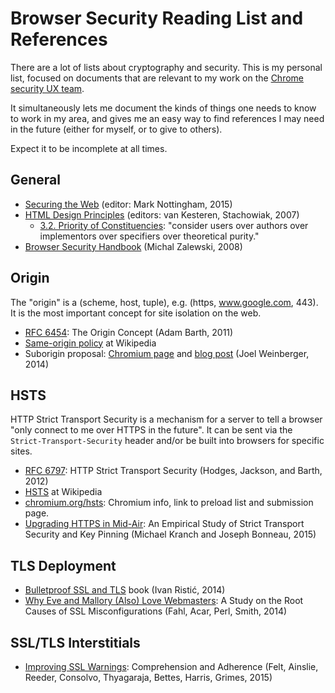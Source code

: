 # Browser Security Reading List and References

There are a lot of lists about cryptography and security.
This is my personal list, focused on documents that are relevant to my work on the [Chrome security UX team](https://www.chromium.org/Home/chromium-security/enamel).

It simultaneously lets me document the kinds of things one needs to know to work in my area, and gives me an easy way to find references I may need in the future (either for myself, or to give to others).

Expect it to be incomplete at all times.

## General

- [Securing the Web](https://w3ctag.github.io/web-https/) (editor: Mark Nottingham, 2015)
- [HTML Design Principles](http://www.w3.org/TR/html-design-principles/) (editors: van Kesteren, Stachowiak, 2007)
  - [3.2. Priority of Constituencies](http://www.w3.org/TR/html-design-principles/#priority-of-constituencies): "consider users over authors over implementors over specifiers over theoretical purity."
- [Browser Security Handbook](https://code.google.com/p/browsersec/wiki/Main) (Michal Zalewski, 2008)


## Origin

The "origin" is a (scheme, host, tuple), e.g. (https, www.google.com, 443). It is the most important concept for site isolation on the web.

- [RFC 6454](https://tools.ietf.org/html/rfc6454): The Origin Concept (Adam Barth, 2011)
- [Same-origin policy](https://en.wikipedia.org/wiki/Same-origin_policy) at Wikipedia
- Suborigin proposal: [Chromium page](http://www.chromium.org/developers/design-documents/per-page-suborigins) and [blog post](http://blog.joelweinberger.us/2013/08/suborigins-for-privilege-separation-in.html) (Joel Weinberger, 2014)

## HSTS

HTTP Strict Transport Security is a mechanism for a server to tell a browser "only connect to me over HTTPS in the future". It can be sent via the `Strict-Transport-Security` header and/or be built into browsers for specific sites.

- [RFC 6797](https://tools.ietf.org/html/rfc6797): HTTP Strict Transport Security (Hodges, Jackson, and Barth, 2012)
- [HSTS](https://en.wikipedia.org/wiki/HTTP_Strict_Transport_Security) at Wikipedia
- [chromium.org/hsts](https://www.chromium.org/hsts): Chromium info, link to preload list and submission page.
- [Upgrading HTTPS in Mid-Air](http://www.internetsociety.org/sites/default/files/01_4_0.pdf): An Empirical Study of Strict Transport Security and Key Pinning (Michael Kranch and Joseph Bonneau, 2015)

## TLS Deployment

- [Bulletproof SSL and TLS](https://www.feistyduck.com/books/bulletproof-ssl-and-tls/) book (Ivan Ristić, 2014)
- [Why Eve and Mallory (Also) Love Webmasters](http://dl.acm.org/citation.cfm?id=2590341): A Study on the Root Causes of SSL Misconfigurations (Fahl, Acar, Perl, Smith, 2014)

## SSL/TLS Interstitials

- [Improving SSL Warnings](https://adrifelt.github.io/sslinterstitial-chi.pdf): Comprehension and Adherence (Felt, Ainslie, Reeder, Consolvo, Thyagaraja, Bettes, Harris, Grimes, 2015)
